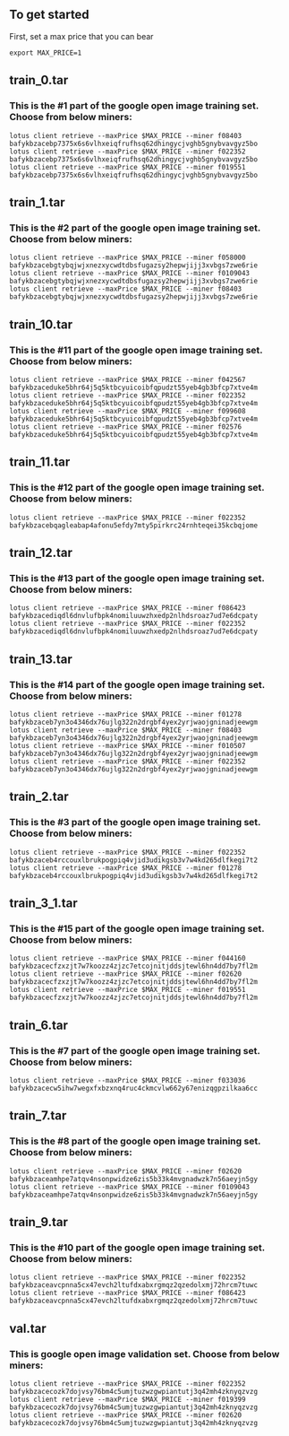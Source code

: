 ## To get started
First, set a max price that you can bear
```
export MAX_PRICE=1
```
## train_0.tar
### This is the #1 part of the google open image training set. Choose from below miners:
```
lotus client retrieve --maxPrice $MAX_PRICE --miner f08403 bafykbzacebp7375x6s6vlhxeiqfrufhsq62dhingycjvghb5gnybvavgyz5bo
lotus client retrieve --maxPrice $MAX_PRICE --miner f022352 bafykbzacebp7375x6s6vlhxeiqfrufhsq62dhingycjvghb5gnybvavgyz5bo
lotus client retrieve --maxPrice $MAX_PRICE --miner f019551 bafykbzacebp7375x6s6vlhxeiqfrufhsq62dhingycjvghb5gnybvavgyz5bo
```
## train_1.tar
### This is the #2 part of the google open image training set. Choose from below miners:
```
lotus client retrieve --maxPrice $MAX_PRICE --miner f058000 bafykbzacebgtybqjwjxnezxycwdtdbsfugazsy2hepwjijj3xvbgs7zwe6rie
lotus client retrieve --maxPrice $MAX_PRICE --miner f0109043 bafykbzacebgtybqjwjxnezxycwdtdbsfugazsy2hepwjijj3xvbgs7zwe6rie
lotus client retrieve --maxPrice $MAX_PRICE --miner f08403 bafykbzacebgtybqjwjxnezxycwdtdbsfugazsy2hepwjijj3xvbgs7zwe6rie
```
## train_10.tar
### This is the #11 part of the google open image training set. Choose from below miners:
```
lotus client retrieve --maxPrice $MAX_PRICE --miner f042567 bafykbzaceduke5bhr64j5q5ktbcyuicoibfqpudzt55yeb4gb3bfcp7xtve4m
lotus client retrieve --maxPrice $MAX_PRICE --miner f022352 bafykbzaceduke5bhr64j5q5ktbcyuicoibfqpudzt55yeb4gb3bfcp7xtve4m
lotus client retrieve --maxPrice $MAX_PRICE --miner f099608 bafykbzaceduke5bhr64j5q5ktbcyuicoibfqpudzt55yeb4gb3bfcp7xtve4m
lotus client retrieve --maxPrice $MAX_PRICE --miner f02576 bafykbzaceduke5bhr64j5q5ktbcyuicoibfqpudzt55yeb4gb3bfcp7xtve4m
```
## train_11.tar
### This is the #12 part of the google open image training set. Choose from below miners:
```
lotus client retrieve --maxPrice $MAX_PRICE --miner f022352 bafykbzacebqagleabap4afonu5efdy7mty5pirkrc24rnhteqei35kcbqjome
```
## train_12.tar
### This is the #13 part of the google open image training set. Choose from below miners:
```
lotus client retrieve --maxPrice $MAX_PRICE --miner f086423 bafykbzacediqdl6dnvlufbpk4nomiluuwzhxedp2nlhdsroaz7ud7e6dcpaty
lotus client retrieve --maxPrice $MAX_PRICE --miner f022352 bafykbzacediqdl6dnvlufbpk4nomiluuwzhxedp2nlhdsroaz7ud7e6dcpaty
```
## train_13.tar
### This is the #14 part of the google open image training set. Choose from below miners:
```
lotus client retrieve --maxPrice $MAX_PRICE --miner f01278 bafykbzaceb7yn3o4346dx76ujlg322n2drgbf4yex2yrjwaojgninadjeewgm
lotus client retrieve --maxPrice $MAX_PRICE --miner f08403 bafykbzaceb7yn3o4346dx76ujlg322n2drgbf4yex2yrjwaojgninadjeewgm
lotus client retrieve --maxPrice $MAX_PRICE --miner f010507 bafykbzaceb7yn3o4346dx76ujlg322n2drgbf4yex2yrjwaojgninadjeewgm
lotus client retrieve --maxPrice $MAX_PRICE --miner f022352 bafykbzaceb7yn3o4346dx76ujlg322n2drgbf4yex2yrjwaojgninadjeewgm
```
## train_2.tar
### This is the #3 part of the google open image training set. Choose from below miners:
```
lotus client retrieve --maxPrice $MAX_PRICE --miner f022352 bafykbzaceb4rccouxlbrukpogpiq4vjid3udikgsb3v7w4kd265dlfkegi7t2
lotus client retrieve --maxPrice $MAX_PRICE --miner f01278 bafykbzaceb4rccouxlbrukpogpiq4vjid3udikgsb3v7w4kd265dlfkegi7t2
```
## train_3_1.tar
### This is the #15 part of the google open image training set. Choose from below miners:
```
lotus client retrieve --maxPrice $MAX_PRICE --miner f044160 bafykbzacecfzxzjt7w7koozz4zjzc7etcojnitjddsjtewl6hn4dd7by7fl2m
lotus client retrieve --maxPrice $MAX_PRICE --miner f02620 bafykbzacecfzxzjt7w7koozz4zjzc7etcojnitjddsjtewl6hn4dd7by7fl2m
lotus client retrieve --maxPrice $MAX_PRICE --miner f019551 bafykbzacecfzxzjt7w7koozz4zjzc7etcojnitjddsjtewl6hn4dd7by7fl2m
```
## train_6.tar
### This is the #7 part of the google open image training set. Choose from below miners:
```
lotus client retrieve --maxPrice $MAX_PRICE --miner f033036 bafykbzacecw5ihw7wegxfxbzxnq4ruc4ckmcvlw662y67enizqgpzilkaa6cc
```
## train_7.tar
### This is the #8 part of the google open image training set. Choose from below miners:
```
lotus client retrieve --maxPrice $MAX_PRICE --miner f02620 bafykbzaceamhpe7atqv4nsonpwidze6zis5b33k4mvgnadwzk7n56aeyjn5gy
lotus client retrieve --maxPrice $MAX_PRICE --miner f0109043 bafykbzaceamhpe7atqv4nsonpwidze6zis5b33k4mvgnadwzk7n56aeyjn5gy
```
## train_9.tar
### This is the #10 part of the google open image training set. Choose from below miners:
```
lotus client retrieve --maxPrice $MAX_PRICE --miner f022352 bafykbzaceavcpnna5cx47evch2ltufdxabxrgmqz2qzedolxmj72hrcm7tuwc
lotus client retrieve --maxPrice $MAX_PRICE --miner f086423 bafykbzaceavcpnna5cx47evch2ltufdxabxrgmqz2qzedolxmj72hrcm7tuwc
```
## val.tar
### This is google open image validation set. Choose from below miners:
```
lotus client retrieve --maxPrice $MAX_PRICE --miner f022352 bafykbzacecozk7dojvsy76bm4c5umjtuzwzgwpiantutj3q42mh4zknyqzvzg
lotus client retrieve --maxPrice $MAX_PRICE --miner f019399 bafykbzacecozk7dojvsy76bm4c5umjtuzwzgwpiantutj3q42mh4zknyqzvzg
lotus client retrieve --maxPrice $MAX_PRICE --miner f02620 bafykbzacecozk7dojvsy76bm4c5umjtuzwzgwpiantutj3q42mh4zknyqzvzg
```

